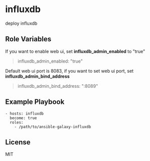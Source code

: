 influxdb
================

deploy influxdb

Role Variables
--------------
If you want to enable web ui, set **influxdb_admin_enabled** to "true"

> influxdb_admin_enabled: "true"

Default web ui port is 8083, if you want to set web ui port, set **influxdb_admin_bind_address**

> influxdb_admin_bind_address: ":8089"


Example Playbook
----------------

```
- hosts: influxdb
  become: true
  roles:
    - /path/to/ansible-galaxy-influxdb
```

License
-------

MIT
